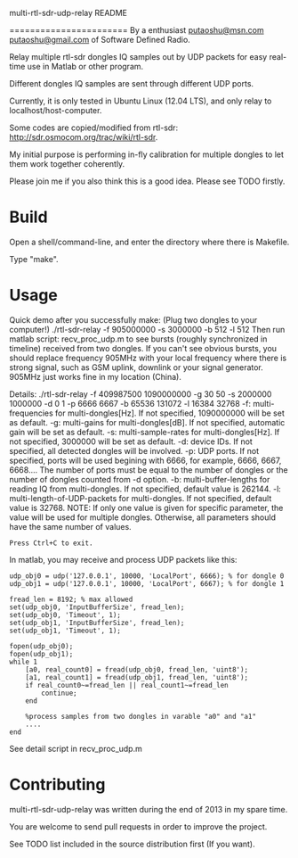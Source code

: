 multi-rtl-sdr-udp-relay README

=======================
By a enthusiast <putaoshu@msn.com> <putaoshu@gmail.com> of Software Defined Radio.

Relay multiple rtl-sdr dongles IQ samples out by UDP packets for easy real-time use in Matlab or other program.

Different dongles IQ samples are sent through different UDP ports.

Currently, it is only tested in Ubuntu Linux (12.04 LTS), and only relay to localhost/host-computer.

Some codes are copied/modified from rtl-sdr: http://sdr.osmocom.org/trac/wiki/rtl-sdr.

My initial purpose is performing in-fly calibration for multiple dongles to let them work together coherently.

Please join me if you also think this is a good idea. Please see TODO firstly.

Build
=======================
Open a shell/command-line, and enter the directory where there is Makefile.

Type "make".


Usage
=======================
Quick demo after you successfully make: (Plug two dongles to your computer!)
  ./rtl-sdr-relay -f 905000000 -s 3000000 -b 512 -l 512
Then run matlab script: recv_proc_udp.m to see bursts (roughly synchronized in timeline) received from two dongles.
If you can't see obvious bursts, you should replace frequency 905MHz with your local frequency where there is strong signal,
such as GSM uplink, downlink or your signal generator. 905MHz just works fine in my location (China).

Details:
	./rtl-sdr-relay -f 409987500 1090000000 -g 30 50 -s 2000000 1000000 -d 0 1 -p 6666 6667 -b 65536 131072 -l 16384 32768
	-f: multi-frequencies for multi-dongles[Hz]. If not specified, 1090000000 will be set as default.
	-g: multi-gains for multi-dongles[dB]. If not specified, automatic gain will be set as default.
	-s: multi-sample-rates for multi-dongles[Hz]. If not specified, 3000000 will be set as default.
	-d: device IDs. If not specified, all detected dongles will be involved.
	-p: UDP ports. If not specified, ports will be used begining with 6666,
	for example, 6666, 6667, 6668.... The number of ports must be equal to the number of dongles or
	the number of dongles counted from -d option.
	-b: multi-buffer-lengths for reading IQ from multi-dongles. If not specified, default value is 262144.
	-l: multi-length-of-UDP-packets for multi-dongles. If not specified, default value is 32768.
	NOTE: If only one value is given for specific parameter, the value will be used for multiple dongles.
	Otherwise, all parameters should have the same number of values.

	Press Ctrl+C to exit.

In matlab, you may receive and process UDP packets like this:

	udp_obj0 = udp('127.0.0.1', 10000, 'LocalPort', 6666); % for dongle 0
	udp_obj1 = udp('127.0.0.1', 10000, 'LocalPort', 6667); % for dongle 1

	fread_len = 8192; % max allowed
	set(udp_obj0, 'InputBufferSize', fread_len);
	set(udp_obj0, 'Timeout', 1);
	set(udp_obj1, 'InputBufferSize', fread_len);
	set(udp_obj1, 'Timeout', 1);

	fopen(udp_obj0);
	fopen(udp_obj1);
	while 1
	    [a0, real_count0] = fread(udp_obj0, fread_len, 'uint8');
	    [a1, real_count1] = fread(udp_obj1, fread_len, 'uint8');
	    if real_count0~=fread_len || real_count1~=fread_len
	        continue;
	    end

	    %process samples from two dongles in varable "a0" and "a1"
	    ....
	end

See detail script in recv_proc_udp.m

Contributing
=======================
multi-rtl-sdr-udp-relay was written during the end of 2013 in my spare time.

You are welcome to send pull requests in order to improve the project.

See TODO list included in the source distribution first (If you want).

